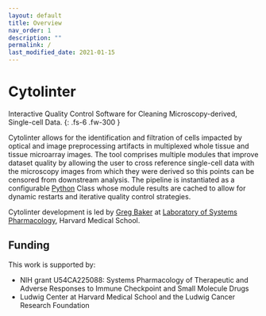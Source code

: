 ```yaml
---
layout: default
title: Overview
nav_order: 1
description: ""
permalink: /
last_modified_date: 2021-01-15
---
```


# Cytolinter

Interactive Quality Control Software for Cleaning Microscopy-derived, Single-cell Data.
{: .fs-6 .fw-300 }

Cytolinter allows for the identification and filtration of cells impacted by optical and image preprocessing artifacts in multiplexed whole tissue and tissue microarray images. The tool comprises multiple modules that improve dataset quality by allowing the user to cross reference single-cell data with the microscopy images from which they were derived so this points can be censored from downstream analysis. The pipeline is instantiated as a configurable [Python](https://www.python.org) Class whose module results are cached to allow for dynamic restarts and iterative quality control strategies.

Cytolinter development is led by [Greg Baker](https://github.com/gjbaker) at [Laboratory of Systems Pharmacology](https://hits.harvard.edu/the-program/laboratory-of-systems-pharmacology/about/), Harvard Medical School.

## Funding

This work is supported by:

* NIH grant U54CA225088: Systems Pharmacology of Therapeutic and Adverse Responses to Immune Checkpoint and Small Molecule Drugs
* Ludwig Center at Harvard Medical School and the Ludwig Cancer Research Foundation
